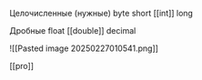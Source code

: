 Целочисленные (нужные)
byte
short
[[int]]
long

Дробные
float
[[double]]
decimal

![[Pasted image 20250227010541.png]]

[[pro]]